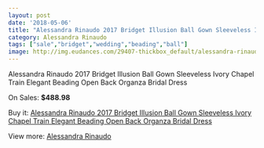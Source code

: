 ```yaml
---
layout: post
date: '2018-05-06'
title: "Alessandra Rinaudo 2017 Bridget Illusion Ball Gown Sleeveless Ivory Chapel Train Elegant Beading Open Back Organza Bridal Dress"
category: Alessandra Rinaudo
tags: ["sale","bridget","wedding","beading","ball"]
image: http://img.eudances.com/29407-thickbox_default/alessandra-rinaudo-2017-bridget-illusion-ball-gown-sleeveless-ivory-chapel-train-elegant-beading-open-back-organza-bridal-dress.jpg
---
```

Alessandra Rinaudo 2017 Bridget Illusion Ball Gown Sleeveless Ivory Chapel Train Elegant Beading Open Back Organza Bridal Dress

On Sales: **$488.98**
<a href="https://www.eudances.com/en/alessandra-rinaudo/9544-alessandra-rinaudo-2017-bridget-illusion-ball-gown-sleeveless-ivory-chapel-train-elegant-beading-open-back-organza-bridal-dress.html"><amp-img layout="responsive" width="600" height="600" src="//img.eudances.com/29407-thickbox_default/alessandra-rinaudo-2017-bridget-illusion-ball-gown-sleeveless-ivory-chapel-train-elegant-beading-open-back-organza-bridal-dress.jpg" alt="Alessandra Rinaudo 2017 Bridget Illusion Ball Gown Sleeveless Ivory Chapel Train Elegant Beading Open Back Organza Bridal Dress 0" /></a>
<a href="https://www.eudances.com/en/alessandra-rinaudo/9544-alessandra-rinaudo-2017-bridget-illusion-ball-gown-sleeveless-ivory-chapel-train-elegant-beading-open-back-organza-bridal-dress.html"><amp-img layout="responsive" width="600" height="600" src="//img.eudances.com/29414-thickbox_default/alessandra-rinaudo-2017-bridget-illusion-ball-gown-sleeveless-ivory-chapel-train-elegant-beading-open-back-organza-bridal-dress.jpg" alt="Alessandra Rinaudo 2017 Bridget Illusion Ball Gown Sleeveless Ivory Chapel Train Elegant Beading Open Back Organza Bridal Dress 1" /></a>
<a href="https://www.eudances.com/en/alessandra-rinaudo/9544-alessandra-rinaudo-2017-bridget-illusion-ball-gown-sleeveless-ivory-chapel-train-elegant-beading-open-back-organza-bridal-dress.html"><amp-img layout="responsive" width="600" height="600" src="//img.eudances.com/29413-thickbox_default/alessandra-rinaudo-2017-bridget-illusion-ball-gown-sleeveless-ivory-chapel-train-elegant-beading-open-back-organza-bridal-dress.jpg" alt="Alessandra Rinaudo 2017 Bridget Illusion Ball Gown Sleeveless Ivory Chapel Train Elegant Beading Open Back Organza Bridal Dress 2" /></a>
<a href="https://www.eudances.com/en/alessandra-rinaudo/9544-alessandra-rinaudo-2017-bridget-illusion-ball-gown-sleeveless-ivory-chapel-train-elegant-beading-open-back-organza-bridal-dress.html"><amp-img layout="responsive" width="600" height="600" src="//img.eudances.com/29412-thickbox_default/alessandra-rinaudo-2017-bridget-illusion-ball-gown-sleeveless-ivory-chapel-train-elegant-beading-open-back-organza-bridal-dress.jpg" alt="Alessandra Rinaudo 2017 Bridget Illusion Ball Gown Sleeveless Ivory Chapel Train Elegant Beading Open Back Organza Bridal Dress 3" /></a>
<a href="https://www.eudances.com/en/alessandra-rinaudo/9544-alessandra-rinaudo-2017-bridget-illusion-ball-gown-sleeveless-ivory-chapel-train-elegant-beading-open-back-organza-bridal-dress.html"><amp-img layout="responsive" width="600" height="600" src="//img.eudances.com/29411-thickbox_default/alessandra-rinaudo-2017-bridget-illusion-ball-gown-sleeveless-ivory-chapel-train-elegant-beading-open-back-organza-bridal-dress.jpg" alt="Alessandra Rinaudo 2017 Bridget Illusion Ball Gown Sleeveless Ivory Chapel Train Elegant Beading Open Back Organza Bridal Dress 4" /></a>
<a href="https://www.eudances.com/en/alessandra-rinaudo/9544-alessandra-rinaudo-2017-bridget-illusion-ball-gown-sleeveless-ivory-chapel-train-elegant-beading-open-back-organza-bridal-dress.html"><amp-img layout="responsive" width="600" height="600" src="//img.eudances.com/29410-thickbox_default/alessandra-rinaudo-2017-bridget-illusion-ball-gown-sleeveless-ivory-chapel-train-elegant-beading-open-back-organza-bridal-dress.jpg" alt="Alessandra Rinaudo 2017 Bridget Illusion Ball Gown Sleeveless Ivory Chapel Train Elegant Beading Open Back Organza Bridal Dress 5" /></a>
<a href="https://www.eudances.com/en/alessandra-rinaudo/9544-alessandra-rinaudo-2017-bridget-illusion-ball-gown-sleeveless-ivory-chapel-train-elegant-beading-open-back-organza-bridal-dress.html"><amp-img layout="responsive" width="600" height="600" src="//img.eudances.com/29409-thickbox_default/alessandra-rinaudo-2017-bridget-illusion-ball-gown-sleeveless-ivory-chapel-train-elegant-beading-open-back-organza-bridal-dress.jpg" alt="Alessandra Rinaudo 2017 Bridget Illusion Ball Gown Sleeveless Ivory Chapel Train Elegant Beading Open Back Organza Bridal Dress 6" /></a>
<a href="https://www.eudances.com/en/alessandra-rinaudo/9544-alessandra-rinaudo-2017-bridget-illusion-ball-gown-sleeveless-ivory-chapel-train-elegant-beading-open-back-organza-bridal-dress.html"><amp-img layout="responsive" width="600" height="600" src="//img.eudances.com/29408-thickbox_default/alessandra-rinaudo-2017-bridget-illusion-ball-gown-sleeveless-ivory-chapel-train-elegant-beading-open-back-organza-bridal-dress.jpg" alt="Alessandra Rinaudo 2017 Bridget Illusion Ball Gown Sleeveless Ivory Chapel Train Elegant Beading Open Back Organza Bridal Dress 7" /></a>

Buy it: [Alessandra Rinaudo 2017 Bridget Illusion Ball Gown Sleeveless Ivory Chapel Train Elegant Beading Open Back Organza Bridal Dress](https://www.eudances.com/en/alessandra-rinaudo/9544-alessandra-rinaudo-2017-bridget-illusion-ball-gown-sleeveless-ivory-chapel-train-elegant-beading-open-back-organza-bridal-dress.html "Alessandra Rinaudo 2017 Bridget Illusion Ball Gown Sleeveless Ivory Chapel Train Elegant Beading Open Back Organza Bridal Dress")

View more: [Alessandra Rinaudo](https://www.eudances.com/en/147-alessandra-rinaudo "Alessandra Rinaudo")